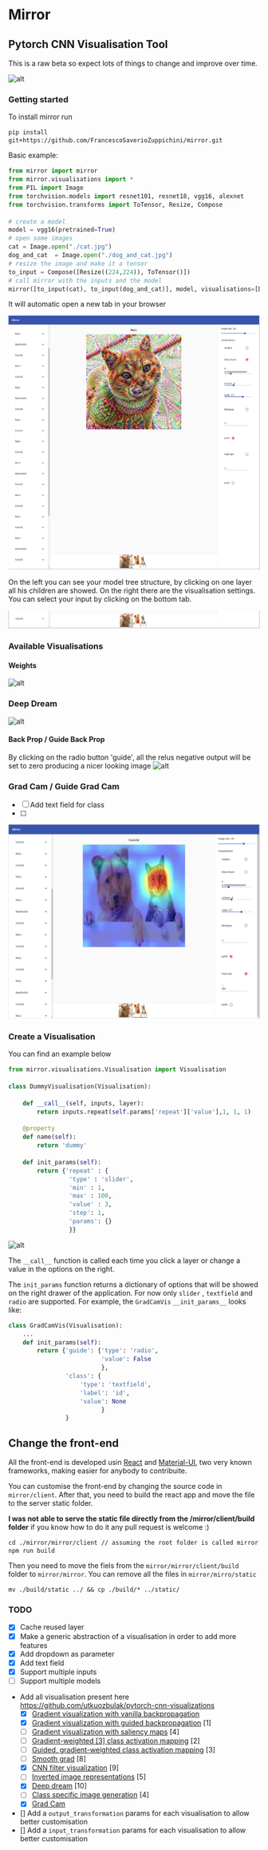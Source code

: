 # Mirror
## Pytorch CNN Visualisation Tool

This is a raw beta so expect lots of things to change and improve over time.

![alt](https://github.com/FrancescoSaverioZuppichini/mirror/blob/master/resources/mirror.gif?raw=true)

### Getting started

To install mirror run

```
pip install git+https://github.com/FrancescoSaverioZuppichini/mirror.git
```

Basic example:

```python
from mirror import mirror
from mirror.visualisations import *
from PIL import Image
from torchvision.models import resnet101, resnet18, vgg16, alexnet
from torchvision.transforms import ToTensor, Resize, Compose

# create a model
model = vgg16(pretrained=True)
# open some images
cat = Image.open("./cat.jpg")
dog_and_cat  = Image.open("./dog_and_cat.jpg")
# resize the image and make it a tensor
to_input = Compose([Resize((224,224)), ToTensor()])
# call mirror with the inputs and the model
mirror([to_input(cat), to_input(dog_and_cat)], model, visualisations=[DeepDreamVis, BackPropVis, GradCamVis]
```

It will automatic open a new tab in your browser

![alt](https://github.com/FrancescoSaverioZuppichini/mirror/blob/develop/resources/mirror.png?raw=true)

On the left you can see your model tree structure, by clicking on one layer all his children are showed. On the right there are the visualisation settings. You can select your input by clicking on the bottom tab.

![alt](https://github.com/FrancescoSaverioZuppichini/mirror/blob/develop/resources/inputs.png?raw=true)

### Available Visualisations
#### Weights
![alt](https://github.com/FrancescoSaverioZuppichini/mirror/blob/develop/resources/weights.png?raw=true)
### Deep Dream
![alt](https://github.com/FrancescoSaverioZuppichini/mirror/blob/develop/resources/deepdream.png?raw=true)
#### Back Prop / Guide Back Prop
By clicking on the radio button 'guide', all the relus negative output will be set to zero producing a nicer looking image
![alt](https://github.com/FrancescoSaverioZuppichini/mirror/blob/develop/resources/backprop.png?raw=true)
### Grad Cam / Guide Grad Cam
- [ ] Add text field for class
- [ ] 
![alt](https://github.com/FrancescoSaverioZuppichini/mirror/blob/develop/resources/grad_cam.png?raw=true)
### Create a Visualisation

You can find an example below

```python
from mirror.visualisations.Visualisation import Visualisation

class DummyVisualisation(Visualisation):

    def __call__(self, inputs, layer):
        return inputs.repeat(self.params['repeat']['value'],1, 1, 1)

    @property
    def name(self):
        return 'dummy'

    def init_params(self):
        return {'repeat' : {
                 'type' : 'slider',
                 'min' : 1,
                 'max' : 100,
                 'value' : 3,
                 'step': 1,
                 'params': {}
                 }}

```

![alt](https://github.com/FrancescoSaverioZuppichini/mirror/blob/develop/resources/dummy.jpg?raw=true)

The `__call__` function is called each time you click a layer or change a value in the options on the right.

The `init_params`  function returns a dictionary of options that will be showed on the right drawer of the application. For now only `slider` , `textfield` and `radio` are supported. For example, the `GradCamVis` `__init_params__` looks like:

```python
class GradCamVis(Visualisation):
    ...
    def init_params(self):
        return {'guide': {'type': 'radio',
                          'value': False
                          },
                'class': {
                    'type': 'textfield',
                    'label': 'id',
                    'value': None
                          }
                }
```

## Change the front-end
All the front-end is developed usin [React](https://reactjs.org/) and [Material-UI](https://material-ui.com/), two very known frameworks, making easier for anybody to contribuite.

You can customise the front-end by changing the source code in `mirror/client`. After that, you need to build the react app and move the file to the server static folder.

**I was not able to serve the static file directly from the /mirror/client/build folder** if you know how to do it any pull request is welcome :)

```
cd ./mirror/mirror/client // assuming the root folder is called mirror
npm run build
```
Then you need to move the fiels from the `mirror/mirror/client/build` folder to `mirror/mirror`. You can remove all the files in `mirror/mirro/static`
```
mv ./build/static ../ && cp ./build/* ../static/
```

### TODO
- [x] Cache reused layer 
- [x] Make a generic abstraction of a visualisation in order to add more features  
- [x] Add dropdown as parameter
- [x] Add text field
- [x] Support multiple inputs
- [ ] Support multiple models
- Add all visualisation present here https://github.com/utkuozbulak/pytorch-cnn-visualizations
    * [x] [Gradient visualization with vanilla backpropagation](#gradient-visualization)
    * [x] [Gradient visualization with guided backpropagation](#gradient-visualization) [1]
    * [ ] [Gradient visualization with saliency maps](#gradient-visualization) [4]
    * [ ] [Gradient-weighted [3] class activation mapping](#gradient-visualization) [2] 
    * [ ] [Guided, gradient-weighted class activation mapping](#gradient-visualization) [3]
    * [ ] [Smooth grad](#smooth-grad) [8]
    * [x] [CNN filter visualization](#convolutional-neural-network-filter-visualization) [9]
    * [ ] [Inverted image representations](#inverted-image-representations) [5]
    * [x] [Deep dream](#deep-dream) [10]
    * [ ] [Class specific image generation](#class-specific-image-generation) [4]
    * [x] [Grad Cam](https://arxiv.org/abs/1610.02391)
- [] Add a `output_transformation` params for each visualisation to allow better customisation 
- [] Add a `input_transformation` params for each visualisation to allow better customisation 